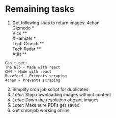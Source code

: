 # Remaining tasks

  1) Get following sites to return images:
    4chan  
    Gizmodo *  
    Vice **  
    XHamster *  
    Tech Crunch **  
    Tech Radar **  
    At&t **  
    
    Can't get:
    The Nib - Made with react 
    CNN - Made with react  
    Buzzfeed - Prevents scraping  
    4chan - Prevents scraping  
    

  2) Simplify cron job script for duplicates
  3) _Later:_ Stop downloading images without content
  4) _Later:_ Down the resolution of giant images
  5) _Later:_ Make sure PDFs get saved
  5) Get chronjob working online

